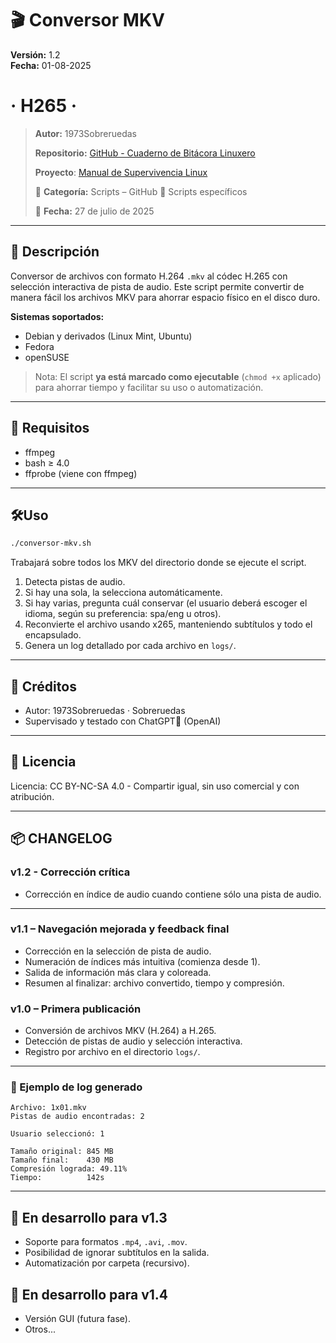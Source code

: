 # 🎬 Conversor MKV

**Versión:** 1.2  
**Fecha:** 01-08-2025

# · H265 ·

> **Autor:** 1973Sobreruedas
>
> **Repositorio:** [GitHub - Cuaderno de Bitácora Linuxero](https://github.com/1973Sobreruedas/Cuaderno-Bitacora-Linuxero-1973Sobreruedas)
> 
> **Proyecto**: [Manual de Supervivencia Linux](https://manualdesupervivenciaLinux.com)
> 
> 📁 **Categoría:** Scripts – GitHub 🎯 Scripts específicos
> 
> 📅 **Fecha:** 27 de julio de 2025

---

## 🧾 Descripción

Conversor de archivos con formato H.264 `.mkv` al códec H.265 con selección interactiva de pista de audio. Este script permite convertir de manera fácil los archivos MKV para ahorrar espacio físico en el disco duro.

**Sistemas soportados:**

- Debian y derivados (Linux Mint, Ubuntu)
- Fedora
- openSUSE

> Nota: El script **ya está marcado como ejecutable** (`chmod +x` aplicado) para ahorrar tiempo y facilitar su uso o automatización.

---

## 🔧 Requisitos

- ffmpeg
- bash ≥ 4.0
- ffprobe (viene con ffmpeg)

---

## 🛠️Uso

```bash
./conversor-mkv.sh
```

Trabajará sobre todos los MKV del directorio donde se ejecute el script.

1. Detecta pistas de audio.
2. Si hay una sola, la selecciona automáticamente.
3. Si hay varias, pregunta cuál conservar (el usuario deberá escoger el idioma, según su preferencia: spa/eng u otros).
4. Reconvierte el archivo usando x265, manteniendo subtítulos y todo el encapsulado.
5. Genera un log detallado por cada archivo en `logs/`.

---

## 🤝 Créditos

- Autor: 1973Sobreruedas · Sobreruedas
- Supervisado y testado con ChatGPT🧠 (OpenAI)

---

## 📜 Licencia

Licencia: CC BY-NC-SA 4.0 - Compartir igual, sin uso comercial y con atribución.

---

## 📦 CHANGELOG

### v1.2 - Corrección crítica

- Corrección en índice de audio cuando contiene sólo una pista de audio.

---

### v1.1 – Navegación mejorada y feedback final

- Corrección en la selección de pista de audio.
- Numeración de índices más intuitiva (comienza desde 1).
- Salida de información más clara y coloreada.
- Resumen al finalizar: archivo convertido, tiempo y compresión.

### v1.0 – Primera publicación

- Conversión de archivos MKV (H.264) a H.265.
- Detección de pistas de audio y selección interactiva.
- Registro por archivo en el directorio `logs/`.

---

### 🧾 Ejemplo de log generado

```
Archivo: 1x01.mkv
Pistas de audio encontradas: 2

Usuario seleccionó: 1

Tamaño original: 845 MB
Tamaño final:    430 MB
Compresión lograda: 49.11%
Tiempo:          142s
```

---

## 🧪 En desarrollo para v1.3

- Soporte para formatos `.mp4`, `.avi`, `.mov`.
- Posibilidad de ignorar subtítulos en la salida.
- Automatización por carpeta (recursivo).

## 🚀 En desarrollo para v1.4

- Versión GUI (futura fase).
- Otros...
